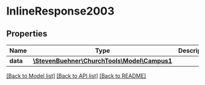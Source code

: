 # InlineResponse2003

## Properties
Name | Type | Description | Notes
------------ | ------------- | ------------- | -------------
**data** | [**\StevenBuehner\ChurchTools\Model\Campus1**](Campus1.md) |  | [optional] 

[[Back to Model list]](../../README.md#documentation-for-models) [[Back to API list]](../../README.md#documentation-for-api-endpoints) [[Back to README]](../../README.md)

